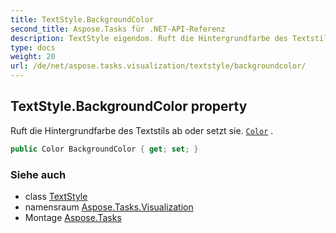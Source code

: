 ```yaml
---
title: TextStyle.BackgroundColor
second_title: Aspose.Tasks für .NET-API-Referenz
description: TextStyle eigendom. Ruft die Hintergrundfarbe des Textstils ab oder setzt sie. Color .
type: docs
weight: 20
url: /de/net/aspose.tasks.visualization/textstyle/backgroundcolor/
---
```

## TextStyle.BackgroundColor property

Ruft die Hintergrundfarbe des Textstils ab oder setzt sie. [`Color`](../color/) .

```csharp
public Color BackgroundColor { get; set; }
```

### Siehe auch

* class [TextStyle](../)
* namensraum [Aspose.Tasks.Visualization](../../textstyle/)
* Montage [Aspose.Tasks](../../../)


